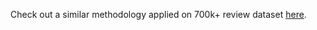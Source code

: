 Check out a similar methodology applied on 700k+ review dataset [here](https://www.kaggle.com/code/pbozoglou/sentiment-analysis-in-the-hospitality-domain).
